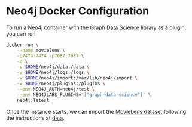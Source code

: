 # Neo4j Docker Configuration

To run a Neo4j container with the Graph Data Science library as a plugin, you can run
```bash
docker run \
    --name movielens \
    -p7474:7474 -p7687:7687 \
    -d \
    -v $HOME/neo4j/data:/data \
    -v $HOME/neo4j/logs:/logs \
    -v $HOME/neo4j/import:/var/lib/neo4j/import \
    -v $HOME/neo4j/plugins:/plugins \
    --env NEO4J_AUTH=neo4j/test \
    --env NEO4JLABS_PLUGINS='["graph-data-science"]' \
    neo4j:latest
```

Once the instance starts, we can import the [MovieLens dataset](https://grouplens.org/datasets/movielens/) following the instructions at [data](data/README.md).
